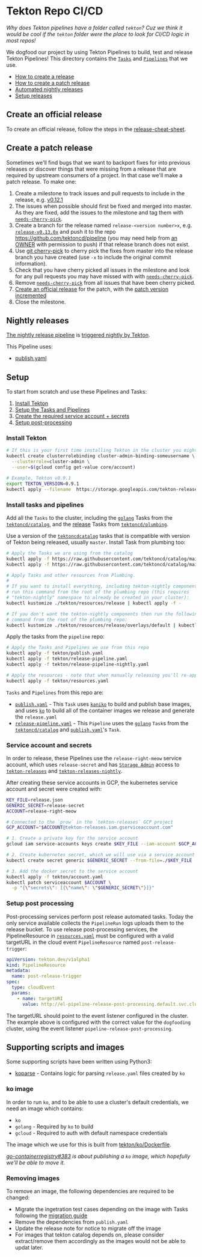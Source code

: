 # Tekton Repo CI/CD

_Why does Tekton pipelines have a folder called `tekton`? Cuz we think it would be cool
if the `tekton` folder were the place to look for CI/CD logic in most repos!_

We dogfood our project by using Tekton Pipelines to build, test and release
Tekton Pipelines! This directory contains the
[`Tasks`](https://github.com/tektoncd/pipeline/blob/main/docs/tasks.md) and
[`Pipelines`](https://github.com/tektoncd/pipeline/blob/main/docs/pipelines.md)
that we use.

* [How to create a release](#create-an-official-release)
* [How to create a patch release](#create-a-patch-release)
* [Automated nightly releases](#nightly-releases)
* [Setup releases](#setup)

## Create an official release

To create an official release, follow the steps in the [release-cheat-sheet](./release-cheat-sheet.md).

## Create a patch release

Sometimes we'll find bugs that we want to backport fixes for into previous releases
or discover things that were missing from a release that are required by upstream
consumers of a project. In that case we'll make a patch release. To make one:

1. Create a milestone to track issues and pull requests to include in the release,
   e.g. [v0.12.1](https://github.com/tektoncd/pipeline/milestone/26)
1. The issues when possible should first be fixed and merged into master. As they
   are fixed, add the issues to the milestone and tag them with
   [`needs-cherry-pick`](https://github.com/tektoncd/pipeline/pulls?q=label%3Aneeds-cherry-pick).
1. Create a branch for the release named `release-<version number>x`, e.g. [`release-v0.13.0x`](https://github.com/tektoncd/pipeline/tree/release-v0.13.0x)
   and push it to the repo https://github.com/tektoncd/pipeline (you may need help from
   [an OWNER](../OWNERS_ALIASES) with permission to push) if that release branch does not exist.
1. Use [git cherry-pick](https://git-scm.com/docs/git-cherry-pick) to cherry pick the
   fixes from master into the release branch you have created (use `-x` to include
   the original commit information).
1. Check that you have cherry picked all issues in the milestone and look for any
   pull requests you may have missed with with
   [`needs-cherry-pick`](https://github.com/tektoncd/pipeline/pulls?q=label%3Aneeds-cherry-pick).
1. Remove [`needs-cherry-pick`](https://github.com/tektoncd/pipeline/pulls?q=label%3Aneeds-cherry-pick)
   from all issues that have been cherry picked.
1. [Create an official release](#create-an-official-release) for the patch, with the
   [patch version incremented](https://semver.org/)
1. Close the milestone.

## Nightly releases

[The nightly release pipeline](release-pipeline-nightly.yaml) is
[triggered nightly by Tekton](https://github.com/tektoncd/plumbing/tree/main/tekton).

This Pipeline uses:

- [publish.yaml](publish.yaml)

## Setup

To start from scratch and use these Pipelines and Tasks:

1. [Install Tekton](#install-tekton)
1. [Setup the Tasks and Pipelines](#install-tasks-and-pipelines)
1. [Create the required service account + secrets](#service-account-and-secrets)
1. [Setup post-processing](#setup-post-processing)

### Install Tekton

```bash
# If this is your first time installing Tekton in the cluster you might need to give yourself permission to do so
kubectl create clusterrolebinding cluster-admin-binding-someusername \
  --clusterrole=cluster-admin \
  --user=$(gcloud config get-value core/account)

# Example, Tekton v0.9.1
export TEKTON_VERSION=0.9.1
kubectl apply --filename  https://storage.googleapis.com/tekton-releases/pipeline/previous/v${TEKTON_VERSION}/release.yaml
```

### Install tasks and pipelines

Add all the `Tasks` to the cluster, including the
[`golang`](https://github.com/tektoncd/catalog/tree/master/golang)
Tasks from the
[`tektoncd/catalog`](https://github.com/tektoncd/catalog), and the
[release](https://github.com/tektoncd/plumbing/tree/main/tekton/resources/release) Tasks from
[`tektoncd/plumbing`](https://github.com/tektoncd/plumbing).

Use a version of the [`tektoncdcatalog`](https://github.com/tektoncd/catalog)
tasks that is compatible with version of Tekton being released, usually `master`.
Install Task from plumbing too:

```bash
# Apply the Tasks we are using from the catalog
kubectl apply -f https://raw.githubusercontent.com/tektoncd/catalog/main/task/golang-build/0.3/golang-build.yaml
kubectl apply -f https://raw.githubusercontent.com/tektoncd/catalog/main/task/golang-test/0.2/golang-test.yaml

# Apply Tasks and other resources from Plumbing.
#
# If you want to install everything, including tekton-nightly components,
# run this command from the root of the plumbing repo (this requires
# "tekton-nightly" namespace to already be created in your cluster):
kubectl kustomize ./tekton/resources/release | kubectl apply -f -

# If you don't want the tekton-nightly components then run the following
# command from the root of the plumbing repo:
kubectl kustomize ./tekton/resources/release/overlays/default | kubectl apply -f -
```

Apply the tasks from the `pipeline` repo:
```bash
# Apply the Tasks and Pipelines we use from this repo
kubectl apply -f tekton/publish.yaml
kubectl apply -f tekton/release-pipeline.yaml
kubectl apply -f tekton/release-pipeline-nightly.yaml

# Apply the resources - note that when manually releasing you'll re-apply these
kubectl apply -f tekton/resources.yaml
```

`Tasks` and `Pipelines` from this repo are:

- [`publish.yaml`](publish.yaml) - This `Task` uses
  [`kaniko`](https://github.com/GoogleContainerTools/kaniko) to build and
  publish base images, and uses
  [`ko`](https://github.com/google/ko) to build all of the container images we
release and generate the `release.yaml`
- [`release-pipeline.yaml`](./release-pipeline.yaml) - This `Pipeline`
  uses the
  [`golang`](https://github.com/tektoncd/catalog/tree/master/golang)
  `Task`s from the
  [`tektoncd/catalog`](https://github.com/tektoncd/catalog) and
  [`publish.yaml`](publish.yaml)'s `Task`.

### Service account and secrets

In order to release, these Pipelines use the `release-right-meow` service account,
which uses `release-secret` and has
[`Storage Admin`](https://cloud.google.com/container-registry/docs/access-control)
access to
[`tekton-releases`]((https://github.com/tektoncd/plumbing/blob/main/gcp.md))
and
[`tekton-releases-nightly`]((https://github.com/tektoncd/plumbing/blob/main/gcp.md)).

After creating these service accounts in GCP, the kubernetes service account and
secret were created with:

```bash
KEY_FILE=release.json
GENERIC_SECRET=release-secret
ACCOUNT=release-right-meow

# Connected to the `prow` in the `tekton-releases` GCP project
GCP_ACCOUNT="$ACCOUNT@tekton-releases.iam.gserviceaccount.com"

# 1. Create a private key for the service account
gcloud iam service-accounts keys create $KEY_FILE --iam-account $GCP_ACCOUNT

# 2. Create kubernetes secret, which we will use via a service account and directly mounting
kubectl create secret generic $GENERIC_SECRET --from-file=./$KEY_FILE

# 3. Add the docker secret to the service account
kubectl apply -f tekton/account.yaml
kubectl patch serviceaccount $ACCOUNT \
  -p "{\"secrets\": [{\"name\": \"$GENERIC_SECRET\"}]}"
```

### Setup post processing

Post-processing services perform post release automated tasks. Today the only
service available collects the `PipelineRun` logs uploads them to the release
bucket. To use release post-processing services, the PipelineResource in
[`resources.yaml`](./resources.yaml) must be configured with a valid targetURL in the
cloud event `PipelineResource` named `post-release-trigger`:

```yaml
apiVersion: tekton.dev/v1alpha1
kind: PipelineResource
metadata:
  name: post-release-trigger
spec:
  type: cloudEvent
  params:
    - name: targetURI
      value: http://el-pipeline-release-post-processing.default.svc.cluster.local:8080 # This has to be changed to a valid URL
```

The targetURL should point to the event listener configured in the cluster.
The example above is configured with the correct value for the  `dogfooding`
cluster, using the event listener `pipeline-release-post-processing`.

## Supporting scripts and images

Some supporting scripts have been written using Python3:

- [koparse](./koparse) - Contains logic for parsing `release.yaml` files created
  by `ko`

### ko image

In order to run `ko`, and to be able to use a cluster's default credentials, we
need an image which contains:

- `ko`
- `golang` - Required by `ko` to build
- `gcloud` - Required to auth with default namespace credentials

The image which we use for this is built from
[tekton/ko/Dockerfile](./ko/Dockerfile).

_[go-containerregistry#383](https://github.com/google/go-containerregistry/issues/383)
is about publishing a `ko` image, which hopefully we'll be able to move it._

### Removing images

To remove an image, the following dependencies are required to be changed:
- Migrate the ingetration test cases depending on the image with Tasks following the [migration guide](https://github.com/tektoncd/pipeline/blob/main/docs/pipelineresources.md)
- Remove the dependencies from `publish.yaml`
- Update the release note for notice to migrate off the image
- For images that tekton catalog depends on, please consider extract/remove them accordingly as the images would not be able to updat later.
